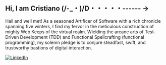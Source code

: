 ## Hi, I am Cristiano (/-_・)/D・・・・・------ →

Hail and well met! As a seasoned Artificer of Software with a rich chronicle spanning five winters, I find my fervor in the meticulous construction of mighty Web Keeps of the virtual realm. Wielding the arcane arts of Test-Driven Development (TDD) and Functional Spellcrafting (functional programming), my solemn pledge is to conjure steadfast, swift, and trustworthy bastions of digital interaction.

<a href="https://www.linkedin.com/in/ccarvalho-dev/" target="_blank"><img src="https://img.shields.io/badge/LinkedIn-%230077B5.svg?&style=flat-square&logo=linkedin&logoColor=white" alt="LinkedIn"></a>
